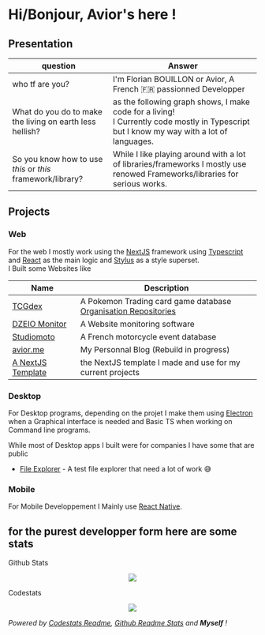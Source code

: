 # Hi/Bonjour, Avior's here !

## Presentation

| question                                                   | Answer                                                                                                                                     |
|------------------------------------------------------------|--------------------------------------------------------------------------------------------------------------------------------------------|
| who tf are you?                                            | I'm Florian BOUILLON or Avior, A French 🇫🇷 passionned Developper                                                                           |
| What do you do to make the living on earth less hellish?   | as the following graph shows, I make code for a living!<br />I Currently code mostly in Typescript but I know my way with a lot of languages. |
| So you know how to use _this_ or _this_ framework/library? | While I like playing around with a lot of libraries/frameworks I mostly use renowed Frameworks/libraries for serious works.                |

## Projects

### Web

For the web I mostly work using the [NextJS](https://nextjs.org/) framework using [Typescript](https://www.typescriptlang.org/) and [React](https://reactjs.org/) as the main logic and [Stylus](https://stylus-lang.com/) as a style superset.  
I Built some Websites like

| Name                                                               | Description                                                                                 |
|--------------------------------------------------------------------|---------------------------------------------------------------------------------------------|
| [TCGdex](https://www.tcgdex.net)                                   | A Pokemon Trading card game database [Organisation Repositories](https://github.com/tcgdex) |
| [DZEIO Monitor](https://monitor.dzeio.com)                         | A Website monitoring software                                                               |
| [Studiomoto](https://www.studiomoto.fr)                            | A French motorcycle event database                                                          |
| [avior.me](https://wwww.avior.me)                                  | My Personnal Blog (Rebuild in progress)                                                     |
| [A NextJS Template](https://github.com/Aviortheking/next-template) | the NextJS template I made and use for my current projects                                  |

### Desktop

For Desktop programs, depending on the projet I make them using [Electron]() when a Graphical interface is needed and Basic TS when working on Command line programs.

While most of Desktop apps I built were for companies I have some that are public
- [File Explorer](https://github.com/Aviortheking/Delta-File-Manager) - A test file explorer that need a lot of work 😅

### Mobile

For Mobile Developpement I Mainly use [React Native](https://reactnative.dev/).

## for the purest developper form here are some stats
Github Stats
<p align="center">
  <img src="https://github-readme-stats.vercel.app/api?username=aviortheking&count_private=true&show_icons=true" />
</p>
Codestats
<p align="center">
  <img src="https://codestats-readme.vercel.app/api/top-langs/?username=aviortheking&language_count=10&layout=compact" />
</p>





_Powered by [Codestats Readme](https://github.com/Aviortheking/codestats-readme), [Github Readme Stats](https://github.com/anuraghazra/github-readme-stats) and __Myself__ !_
